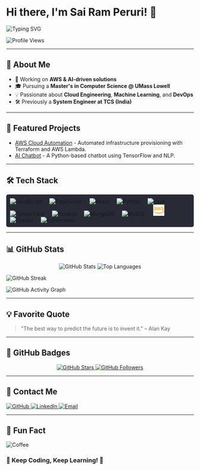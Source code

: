 # Hi there, I'm Sai Ram Peruri! 👋

![Typing SVG](https://readme-typing-svg.herokuapp.com?font=Fira+Code&size=24&pause=1000&color=F7F7F7¢er=true&vCenter=true&width=435&lines=Cloud+Engineer;AI+Enthusiast;DevOps+Advocate;UMass+Lowell+CS+Master's)

![Profile Views](https://komarev.com/ghpvc/?username=sairam-peruri&label=PROFILE+VIEWS&color=blue&style=for-the-badge)

---

## 🚀 About Me
- 🔭 Working on **AWS & AI-driven solutions**
- 🎓 Pursuing a **Master's in Computer Science @ UMass Lowell**
- 💡 Passionate about **Cloud Engineering**, **Machine Learning**, and **DevOps**
- 🛠 Previously a **System Engineer at TCS (India)**

---

## 🌟 Featured Projects
- [AWS Cloud Automation](https://github.com/sairam-peruri/aws-project) - Automated infrastructure provisioning with Terraform and AWS Lambda.
- [AI Chatbot](https://github.com/sairam-peruri/ai-chatbot) - A Python-based chatbot using TensorFlow and NLP.

---

## 🛠️ Tech Stack
<div style="background-color: #282a36; padding: 10px; border-radius: 5px;">
  <img src="https://cdn.jsdelivr.net/gh/devicons/devicon/icons/javascript/javascript-original.svg" height="30" alt="JavaScript" />
  <img width="12" />
  <img src="https://cdn.jsdelivr.net/gh/devicons/devicon/icons/typescript/typescript-original.svg" height="30" alt="TypeScript" />
  <img width="12" />
  <img src="https://cdn.jsdelivr.net/gh/devicons/devicon/icons/react/react-original.svg" height="30" alt="React" />
  <img width="12" />
  <img src="https://cdn.jsdelivr.net/gh/devicons/devicon/icons/python/python-original.svg" height="30" alt="Python" />
  <img width="12" />
  <img src="https://cdn.jsdelivr.net/gh/devicons/devicon/icons/java/java-original.svg" height="30" alt="Java" />
  <img width="12" />
  <img src="https://cdn.jsdelivr.net/gh/devicons/devicon/icons/tensorflow/tensorflow-original.svg" height="30" alt="TensorFlow" />
  <img width="12" />
  <img src="https://cdn.jsdelivr.net/gh/devicons/devicon/icons/nodejs/nodejs-original.svg" height="30" alt="Node.js" />
  <img width="12" />
  <img src="https://cdn.jsdelivr.net/gh/devicons/devicon/icons/mongodb/mongodb-original.svg" height="30" alt="MongoDB" />
  <img width="12" />
  <img src="https://cdn.jsdelivr.net/gh/devicons/devicon/icons/mysql/mysql-original.svg" height="30" alt="MySQL" />
  <img width="12" />
  <img src="https://raw.githubusercontent.com/devicons/devicon/master/icons/amazonwebservices/amazonwebservices-plain.svg" height="30" alt="AWS" />
  <img width="12" />
  <img src="https://cdn.jsdelivr.net/gh/devicons/devicon/icons/docker/docker-original.svg" height="30" alt="Docker" />
  <img width="12" />
  <img src="https://cdn.jsdelivr.net/gh/devicons/devicon/icons/kubernetes/kubernetes-plain.svg" height="30" alt="Kubernetes" />
</div>

---

## 📊 GitHub Stats
<div align="center">
  <img src="https://github-readme-stats.vercel.app/api?username=sairam-peruri&hide_title=false&hide_rank=false&show_icons=true&include_all_commits=true&count_private=true&disable_animations=false&theme=dracula&locale=en&hide_border=false" height="150" alt="GitHub Stats" />
  <img src="https://github-readme-stats.vercel.app/api/top-langs?username=sairam-peruri&locale=en&hide_title=false&layout=compact&card_width=320&langs_count=5&theme=dracula&hide_border=false" height="150" alt="Top Languages" />
</div>

![GitHub Streak](https://streak-stats.demolab.com/?user=SaiRam-Peruri&theme=dracula)

![GitHub Activity Graph](https://github-readme-activity-graph.vercel.app/graph?username=SaiRam-Peruri&theme=dracula)

<!-- Uncomment this once the snake animation is generated -->
<!-- ![GitHub Contribution Snake](https://raw.githubusercontent.com/sairam-peruri/sairam-peruri/output/github-contribution-grid-snake.svg) -->

---

## 💡 Favorite Quote
> "The best way to predict the future is to invent it." – Alan Kay

---

## 🌟 GitHub Badges
<div align="center">
  <a href="https://github.com/sairam-peruri?tab=stars">
    <img src="https://img.shields.io/github/stars/sairam-peruri?style=social" alt="GitHub Stars" />
  </a>
  <a href="https://github.com/sairam-peruri?tab=followers">
    <img src="https://img.shields.io/github/followers/sairam-peruri?style=social" alt="GitHub Followers" />
  </a>
</div>

---

## 🎯 Contact Me
<div align="left">
  <a href="https://github.com/sairam-peruri" target="_blank">
    <img src="https://img.shields.io/badge/GitHub-181717?style=for-the-badge&logo=github&logoColor=white" height="35" alt="GitHub" />
  </a>
  <a href="https://www.linkedin.com/in/sairamperuri" target="_blank">
    <img src="https://img.shields.io/badge/LinkedIn-0077B5?style=for-the-badge&logo=linkedin&logoColor=white" height="35" alt="LinkedIn" />
  </a>
  <a href="mailto:sairam_peruri@student.uml.edu" target="_blank">
    <img src="https://img.shields.io/badge/Email-D14836?style=for-the-badge&logo=gmail&logoColor=white" height="35" alt="Email" />
  </a>
</div>

---

## 🎉 Fun Fact
![Coffee](https://img.shields.io/badge/Coffee-1000%2B+cups-blue?style=for-the-badge)

### 🚀 Keep Coding, Keep Learning! 🚀
